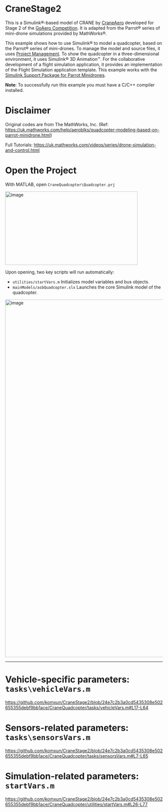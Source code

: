 # CraneStage2
This is a Simulink®-based model of CRANE by [CraneAero](https://craneaero.co.uk/) developed for Stage 2 of the [GoAero Competition](https://www.goaeroprize.com/). It is adapted from the Parrot® series of mini-drone simulations provided by MathWorks®.

This example shows how to use Simulink® to model a quadcopter, based on the Parrot® series of mini-drones. 
To manage the model and source files, it uses [Project Management](https://uk.mathworks.com/help/simulink/project-management.html). 
To show the quadcopter in a three-dimensional environment, it uses Simulink® 3D Animation™.
For the collaborative development of a flight simulation application, it provides an implementation of the Flight Simulation application template.
This example works with the [Simulink Support Package for Parrot Minidrones](https://uk.mathworks.com/hardware-support/parrot-minidrones.html).

**Note**: To successfully run this example you must have a C/C++ compiler installed.

# Disclaimer
Original codes are from The MathWorks, Inc. (Ref: https://uk.mathworks.com/help/aeroblks/quadcopter-modeling-based-on-parrot-minidrone.html)

Full Tutorials: https://uk.mathworks.com/videos/series/drone-simulation-and-control.html

# Open the Project
With MATLAB, open `CraneQuadcopter\Quadcopter.prj` 

<img width="423" height="234" alt="image" src="https://github.com/user-attachments/assets/455547fb-a978-4f61-b126-80e2d441d74e" />


Upon opening, two key scripts will run automatically:
- `utilities/startVars.m` Initializes model variables and bus objects.
- `mainModels/asbQuadcopter.slx` Launches the core Simulink model of the quadcopter.

<img width="2262" height="1139" alt="image" src="https://github.com/user-attachments/assets/a0b8640a-d245-4d45-90fb-f93ec0b5e441" />

---
# Vehicle-specific parameters: `tasks\vehicleVars.m`

https://github.com/komxun/CraneStage2/blob/24e7c2b3a0cd5435308e502655355debf9bb1ace/CraneQuadcopter/tasks/vehicleVars.m#L17-L64

# Sensors-related parameters: `tasks\sensorsVars.m`

https://github.com/komxun/CraneStage2/blob/24e7c2b3a0cd5435308e502655355debf9bb1ace/CraneQuadcopter/tasks/sensorsVars.m#L7-L65

# Simulation-related parameters: `startVars.m`

https://github.com/komxun/CraneStage2/blob/24e7c2b3a0cd5435308e502655355debf9bb1ace/CraneQuadcopter/utilities/startVars.m#L26-L77







